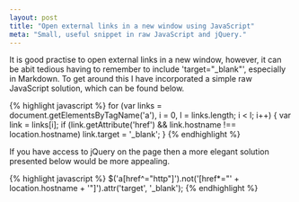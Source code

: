 ```yaml
---
layout: post
title: "Open external links in a new window using JavaScript"
meta: "Small, useful snippet in raw JavaScript and jQuery."
---
```


It is good practise to open external links in a new window, however, it can be abit tedious having to remember to include 'target="_blank"', especially in Markdown.
To get around this I have incorporated a simple raw JavaScript solution, which can be found below.
<!--more-->

{% highlight javascript %}
for (var links = document.getElementsByTagName('a'), i = 0, l = links.length; i < l; i++) {
    var link = links[i];
    if (link.getAttribute('href') && link.hostname !== location.hostname)
        link.target = '_blank';
}
{% endhighlight %}

If you have access to jQuery on the page then a more elegant solution presented below would be more appealing.

{% highlight javascript %}
$('a[href^="http"]').not('[href*="' + location.hostname + '"]').attr('target', '_blank');
{% endhighlight %}